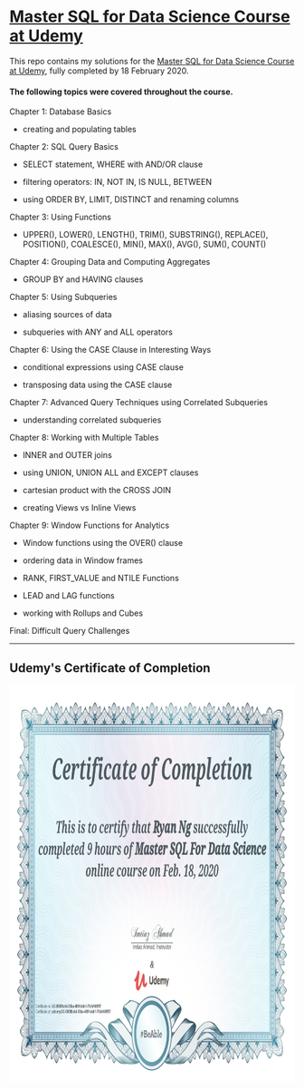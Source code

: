 # [Master SQL for Data Science Course at Udemy](https://www.udemy.com/course/master-sql-for-data-science/)

This repo contains my solutions for the [Master SQL for Data Science Course at Udemy](https://www.udemy.com/course/master-sql-for-data-science/), fully completed by 18 February 2020.

#### The following topics were covered throughout the course.

Chapter 1: Database Basics

* creating and populating tables

Chapter 2: SQL Query Basics

* SELECT statement, WHERE with AND/OR clause

* filtering operators: IN, NOT IN, IS NULL, BETWEEN

* using ORDER BY, LIMIT, DISTINCT and renaming columns

Chapter 3: Using Functions

* UPPER(), LOWER(), LENGTH(), TRIM(), SUBSTRING(), REPLACE(), POSITION(), COALESCE(), MIN(), MAX(), AVG(), SUM(), COUNT()

Chapter 4: Grouping Data and Computing Aggregates

* GROUP BY and HAVING clauses

Chapter 5: Using Subqueries

* aliasing sources of data

* subqueries with ANY and ALL operators

Chapter 6: Using the CASE Clause in Interesting Ways

* conditional expressions using CASE clause

* transposing data using the CASE clause

Chapter 7: Advanced Query Techniques using Correlated Subqueries

* understanding correlated subqueries

Chapter 8: Working with Multiple Tables

* INNER and OUTER joins

* using UNION, UNION ALL and EXCEPT clauses

* cartesian product with the CROSS JOIN

* creating Views vs Inline Views

Chapter 9: Window Functions for Analytics

* Window functions using the OVER() clause

* ordering data in Window frames

* RANK, FIRST_VALUE and NTILE Functions

* LEAD and LAG functions

* working with Rollups and Cubes

Final: Difficult Query Challenges

---
## **Udemy's Certificate of Completion**

<!-- ![Udemy Completion Certificate](/images/udemy_completion_certificate.jpg) -->

<img src="/images/udemy_completion_certificate.jpg"
	title="A cute kitten" width="941.176470588" height="700" />
